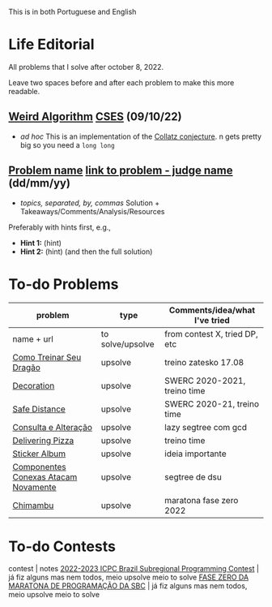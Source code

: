 This is in both Portuguese and English

# Life Editorial
All problems that I solve after october 8, 2022.

Leave two spaces before and after each problem to make this more readable.


## [Weird Algorithm](cses/weird_algorithm.cpp) [CSES](https://cses.fi/problemset/task/1068/) (09/10/22)
- _ad hoc_
This is an implementation of the [Collatz conjecture](https://en.wikipedia.org/wiki/Collatz_conjecture).
n gets pretty big so you need a `long long`


## [Problem name](readme.md) [link to problem - judge name](readme.md) (dd/mm/yy)
- _topics, separated, by, commas_
Solution + Takeaways/Comments/Analysis/Resources

Preferably with hints first, e.g.,
- **Hint 1:** (hint)
- **Hint 2:** (hint)
(and then the full solution)


# To-do Problems
problem | type | Comments/idea/what I've tried
---|---|---
name + url | to solve/upsolve | from contest X, tried DP, etc
[Como Treinar Seu Dragão](https://www.beecrowd.com.br/judge/pt/problems/view/1851) | upsolve | treino zatesko 17.08
[Decoration](https://codeforces.com/gym/103081/problem/G) | upsolve | SWERC 2020-2021, treino time
[Safe Distance](https://codeforces.com/gym/103081/problem/C) | upsolve | SWERC 2020-21, treino time
[Consulta e Alteração](https://www.beecrowd.com.br/judge/pt/problems/view/3306?) | upsolve | lazy segtree com gcd
[Delivering Pizza](https://codeforces.com/gym/103274/problem/D) | upsolve | treino time
[Sticker Album](https://codeforces.com/gym/102861/problem/A) | upsolve | ideia importante
[Componentes Conexas Atacam Novamente](https://codeforces.com/gym/102020/problem/C) | upsolve | segtree de dsu
[Chimambu](https://www.beecrowd.com.br/judge/pt/challenges/view/685/3) | upsolve | maratona fase zero 2022

# To-do Contests
contest | notes
[2022-2023 ICPC Brazil Subregional Programming Contest](https://codeforces.com/gym/103960) | já fiz alguns mas nem todos, meio upsolve meio to solve
[FASE ZERO DA MARATONA DE PROGRAMAÇÃO DA SBC](https://www.beecrowd.com.br/judge/pt/contests/view/685) | já fiz alguns mas nem todos, meio upsolve meio to solve
